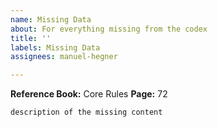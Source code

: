 ```yaml
---
name: Missing Data
about: For everything missing from the codex
title: ''
labels: Missing Data
assignees: manuel-hegner

---
```


**Reference Book:** Core Rules
**Page:** 72
~~~
description of the missing content
